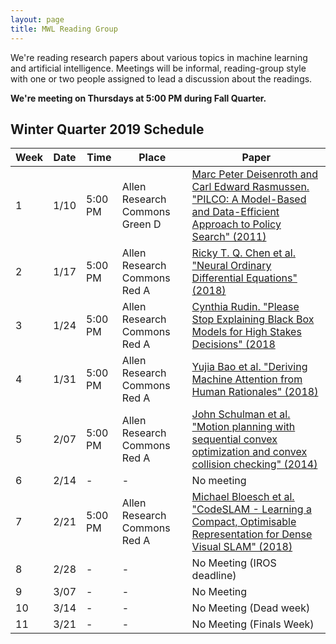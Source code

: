 ```yaml
---
layout: page
title: MWL Reading Group
---
```


We're reading research papers about various topics in machine learning and
artificial intelligence. Meetings will be informal, reading-group style with one
or two people assigned to lead a discussion about the readings.

**We're meeting on Thursdays at 5:00 PM during Fall Quarter.**

## Winter Quarter 2019 Schedule

| Week | Date | Time | Place | Paper |
|------|------|---------|---------|----------------------------------------------------------------------------------------------------------------------------------------------------------------------------------------------------------------------------------------------------------------|
| 1 | 1/10 | 5:00 PM | Allen Research Commons Green D | [Marc Peter Deisenroth and Carl Edward Rasmussen. "PILCO: A Model-Based and Data-Efficient Approach to Policy Search" (2011)](http://mlg.eng.cam.ac.uk/pub/pdf/DeiRas11.pdf) |
| 2 | 1/17 | 5:00 PM | Allen Research Commons Red A | [Ricky T. Q. Chen et al. "Neural Ordinary Differential Equations" (2018)](https://arxiv.org/abs/1806.07366) |
| 3 | 1/24 | 5:00 PM | Allen Research Commons Red A | [Cynthia Rudin. "Please Stop Explaining Black Box Models for High Stakes Decisions" (2018](https://arxiv.org/abs/1811.10154) |
| 4 | 1/31 | 5:00 PM | Allen Research Commons Red A | [Yujia Bao et al. "Deriving Machine Attention from Human Rationales" (2018)](https://arxiv.org/abs/1808.09367) |
| 5 | 2/07 | 5:00 PM | Allen Research Commons Red A | [John Schulman et al. "Motion planning with sequential convex optimization and convex collision checking" (2014)](https://people.eecs.berkeley.edu/~pabbeel/papers/2014-IJRR-trajopt.pdf) |
| 6 | 2/14 | - | - | No meeting |
| 7 | 2/21 | 5:00 PM | Allen Research Commons Red A | [Michael Bloesch et al. "CodeSLAM - Learning a Compact, Optimisable Representation for Dense Visual SLAM" (2018)](https://arxiv.org/abs/1804.00874) |
| 8 | 2/28 | - | - | No Meeting (IROS deadline) |
| 9 | 3/07 | - | - | No Meeting |
| 10 | 3/14 | - | - | No Meeting (Dead week) |
| 11 | 3/21 | - | - | No Meeting (Finals Week) |

